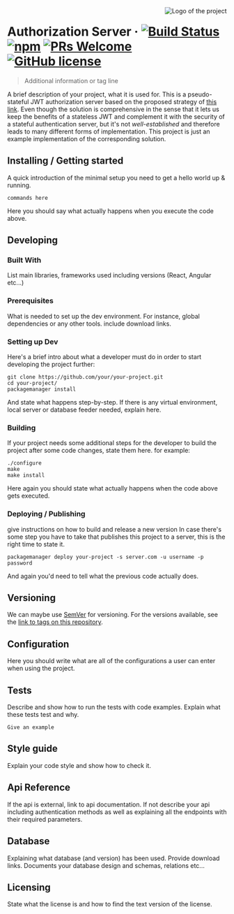 <img src="./images/logo.sample.png" alt="Logo of the project" align="right">

# Authorization Server &middot; [![Build Status](https://img.shields.io/travis/npm/npm/latest.svg?style=flat-square)](https://travis-ci.org/npm/npm) [![npm](https://img.shields.io/npm/v/npm.svg?style=flat-square)](https://www.npmjs.com/package/npm) [![PRs Welcome](https://img.shields.io/badge/PRs-welcome-brightgreen.svg?style=flat-square)](http://makeapullrequest.com) [![GitHub license](https://img.shields.io/badge/license-MIT-blue.svg?style=flat-square)](https://github.com/your/your-project/blob/master/LICENSE)
> Additional information or tag line

A brief description of your project, what it is used for.
This is a pseudo-stateful JWT authorization server based on the proposed
strategy of [this link][article_link]. Even though the solution is
comprehensive in the sense that it lets us keep the benefits of a
stateless JWT and complement it with the security of a stateful
authentication server, but it's not _well-established_ and therefore
leads to many different forms of implementation. This project is just an
example implementation of the corresponding solution.

[article_link]: https://journals.sagepub.com/doi/full/10.1177/1550147718801535

## Installing / Getting started

A quick introduction of the minimal setup you need to get a hello world
up & running.

```shell
commands here
```

Here you should say what actually happens when you execute the code
above.

## Developing

### Built With
List main libraries, frameworks used including versions (React, Angular
etc...)

### Prerequisites
What is needed to set up the dev environment. For instance, global
dependencies or any other tools. include download links.


### Setting up Dev

Here's a brief intro about what a developer must do in order to start
developing the project further:

```shell
git clone https://github.com/your/your-project.git
cd your-project/
packagemanager install
```

And state what happens step-by-step. If there is any virtual
environment, local server or database feeder needed, explain here.

### Building

If your project needs some additional steps for the developer to build
the project after some code changes, state them here. for example:

```shell
./configure
make
make install
```

Here again you should state what actually happens when the code above
gets executed.

### Deploying / Publishing
give instructions on how to build and release a new version In case
there's some step you have to take that publishes this project to a
server, this is the right time to state it.

```shell
packagemanager deploy your-project -s server.com -u username -p password
```

And again you'd need to tell what the previous code actually does.

## Versioning

We can maybe use [SemVer](http://semver.org/) for versioning. For the
versions available, see the [link to tags on this repository](/tags).


## Configuration

Here you should write what are all of the configurations a user can
enter when using the project.

## Tests

Describe and show how to run the tests with code examples.
Explain what these tests test and why.

```shell
Give an example
```

## Style guide

Explain your code style and show how to check it.

## Api Reference

If the api is external, link to api documentation. If not describe your
api including authentication methods as well as explaining all the
endpoints with their required parameters.


## Database

Explaining what database (and version) has been used. Provide download
links.  Documents your database design and schemas, relations etc... 

## Licensing

State what the license is and how to find the text version of the
license.
